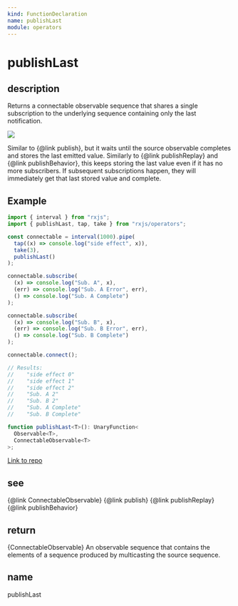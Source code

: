 ```yaml
---
kind: FunctionDeclaration
name: publishLast
module: operators
---
```


# publishLast

## description

Returns a connectable observable sequence that shares a single subscription to the
underlying sequence containing only the last notification.

![](publishLast.png)

Similar to {@link publish}, but it waits until the source observable completes and stores
the last emitted value.
Similarly to {@link publishReplay} and {@link publishBehavior}, this keeps storing the last
value even if it has no more subscribers. If subsequent subscriptions happen, they will
immediately get that last stored value and complete.

## Example

```ts
import { interval } from "rxjs";
import { publishLast, tap, take } from "rxjs/operators";

const connectable = interval(1000).pipe(
  tap((x) => console.log("side effect", x)),
  take(3),
  publishLast()
);

connectable.subscribe(
  (x) => console.log("Sub. A", x),
  (err) => console.log("Sub. A Error", err),
  () => console.log("Sub. A Complete")
);

connectable.subscribe(
  (x) => console.log("Sub. B", x),
  (err) => console.log("Sub. B Error", err),
  () => console.log("Sub. B Complete")
);

connectable.connect();

// Results:
//    "side effect 0"
//    "side effect 1"
//    "side effect 2"
//    "Sub. A 2"
//    "Sub. B 2"
//    "Sub. A Complete"
//    "Sub. B Complete"
```

```ts
function publishLast<T>(): UnaryFunction<
  Observable<T>,
  ConnectableObservable<T>
>;
```

[Link to repo](https://github.com/ReactiveX/rxjs/blob/master/src/internal/operators/publishLast.ts#L64-L66)

## see

{@link ConnectableObservable}
{@link publish}
{@link publishReplay}
{@link publishBehavior}

## return

{ConnectableObservable} An observable sequence that contains the elements of a
sequence produced by multicasting the source sequence.

## name

publishLast
